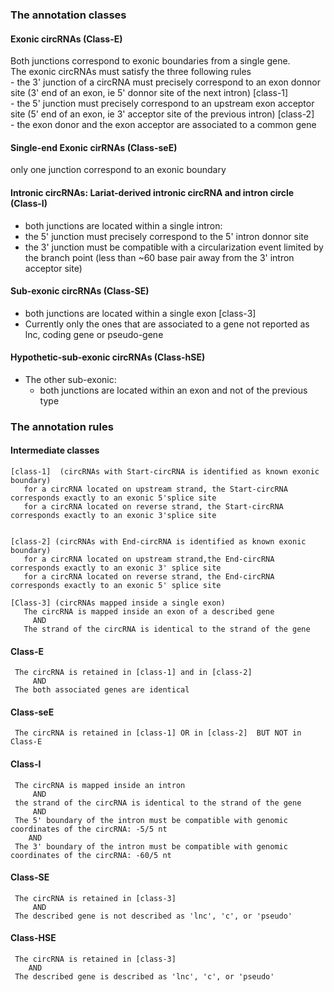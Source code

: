
### The annotation classes

#### Exonic circRNAs   (Class-E)
   Both junctions correspond to exonic boundaries from a single gene.  
   The exonic circRNAs must satisfy the three following rules  
      - the 3' junction of a circRNA must precisely correspond to an exon donnor site (3' end of an exon, ie 5' donnor site of the next intron)  [class-1]    
      - the 5' junction must precisely correspond to an upstream exon acceptor site (5' end of an exon, ie 3' acceptor site of the previous intron)  [class-2]     
      - the exon donor and the exon acceptor are associated to a common gene
      
#### Single-end Exonic cirRNAs (Class-seE)
   only one junction correspond to an exonic boundary
      
#### Intronic circRNAs: Lariat-derived intronic circRNA and intron circle  (Class-I)
  - both junctions are located within a single intron:
  - the 5' junction must precisely correspond to the 5' intron donnor site
  - the 3' junction must be compatible with a circularization event limited by the branch point (less than ~60 base pair away from the 3' intron acceptor site) 

#### Sub-exonic circRNAs  (Class-SE)
   - both junctions are located within a single exon  [class-3]
   - Currently only the ones that are associated to a gene not reported as lnc, coding gene or pseudo-gene

#### Hypothetic-sub-exonic circRNAs    (Class-hSE)
   - The other sub-exonic:
      - both junctions are located within an exon and not of the previous type
      
      
      
      
 
### The annotation rules
 
 ####    Intermediate classes
    [class-1]  (circRNAs with Start-circRNA is identified as known exonic boundary)
       for a circRNA located on upstream strand, the Start-circRNA corresponds exactly to an exonic 5'splice site 
       for a circRNA located on reverse strand, the Start-circRNA corresponds exactly to an exonic 3'splice site


    [class-2] (circRNAs with End-circRNA is identified as known exonic boundary)
       for a circRNA located on upstream strand,the End-circRNA corresponds exactly to an exonic 3' splice site
       for a circRNA located on reverse strand, the End-circRNA corresponds exactly to an exonic 5' splice site
     
    [Class-3] (circRNAs mapped inside a single exon) 
       The circRNA is mapped inside an exon of a described gene      
         AND  
       The strand of the circRNA is identical to the strand of the gene


####     Class-E   
     The circRNA is retained in [class-1] and in [class-2]    
         AND   
     The both associated genes are identical
   
####     Class-seE
     The circRNA is retained in [class-1] OR in [class-2]  BUT NOT in Class-E

####    Class-I
     The circRNA is mapped inside an intron    
         AND
     the strand of the circRNA is identical to the strand of the gene
         AND
     The 5' boundary of the intron must be compatible with genomic coordinates of the circRNA: -5/5 nt
        AND
     The 3' boundary of the intron must be compatible with genomic coordinates of the circRNA: -60/5 nt

     
 ####   Class-SE
     The circRNA is retained in [class-3]
         AND
     The described gene is not described as 'lnc', 'c', or 'pseudo'


 ####   Class-HSE
     The circRNA is retained in [class-3]
        AND
     The described gene is described as 'lnc', 'c', or 'pseudo'








